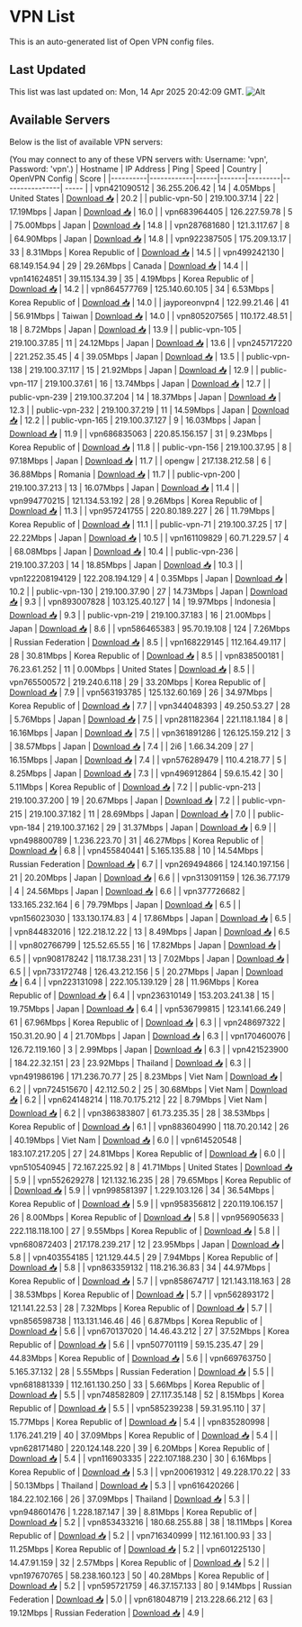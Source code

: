 # VPN List

This is an auto-generated list of Open VPN config files.

## Last Updated

This list was last updated on: Mon, 14 Apr 2025 20:42:09 GMT.
![Alt](https://repobeats.axiom.co/api/embed/186b98318ef1479477931607c1ad7d823f12451f.svg "Repobeats analytics image")

## Available Servers

Below is the list of available VPN servers:

(You may connect to any of these VPN servers with: Username: 'vpn', Password: 'vpn'.)
| Hostname | IP Address | Ping | Speed | Country | OpenVPN Config | Score |
|----------|------------|------|-------|---------|----------------| ----- |
| vpn421090512 | 36.255.206.42 | 14 | 4.05Mbps | United States | [Download 📥](./configs/server_0_US.ovpn) | 20.2 |
| public-vpn-50 | 219.100.37.14 | 22 | 17.19Mbps | Japan | [Download 📥](./configs/server_1_JP.ovpn) | 16.0 |
| vpn683964405 | 126.227.59.78 | 5 | 75.00Mbps | Japan | [Download 📥](./configs/server_2_JP.ovpn) | 14.8 |
| vpn287681680 | 121.3.117.67 | 8 | 64.90Mbps | Japan | [Download 📥](./configs/server_3_JP.ovpn) | 14.8 |
| vpn922387505 | 175.209.13.17 | 33 | 8.31Mbps | Korea Republic of | [Download 📥](./configs/server_4_KR.ovpn) | 14.5 |
| vpn499242130 | 68.149.154.94 | 29 | 29.26Mbps | Canada | [Download 📥](./configs/server_5_CA.ovpn) | 14.4 |
| vpn141624851 | 39.115.134.39 | 35 | 4.19Mbps | Korea Republic of | [Download 📥](./configs/server_6_KR.ovpn) | 14.2 |
| vpn864577769 | 125.140.60.105 | 34 | 6.53Mbps | Korea Republic of | [Download 📥](./configs/server_7_KR.ovpn) | 14.0 |
| jayporeonvpn4 | 122.99.21.46 | 41 | 56.91Mbps | Taiwan | [Download 📥](./configs/server_8_TW.ovpn) | 14.0 |
| vpn805207565 | 110.172.48.51 | 18 | 8.72Mbps | Japan | [Download 📥](./configs/server_9_JP.ovpn) | 13.9 |
| public-vpn-105 | 219.100.37.85 | 11 | 24.12Mbps | Japan | [Download 📥](./configs/server_10_JP.ovpn) | 13.6 |
| vpn245717220 | 221.252.35.45 | 4 | 39.05Mbps | Japan | [Download 📥](./configs/server_11_JP.ovpn) | 13.5 |
| public-vpn-138 | 219.100.37.117 | 15 | 21.92Mbps | Japan | [Download 📥](./configs/server_12_JP.ovpn) | 12.9 |
| public-vpn-117 | 219.100.37.61 | 16 | 13.74Mbps | Japan | [Download 📥](./configs/server_13_JP.ovpn) | 12.7 |
| public-vpn-239 | 219.100.37.204 | 14 | 18.37Mbps | Japan | [Download 📥](./configs/server_14_JP.ovpn) | 12.3 |
| public-vpn-232 | 219.100.37.219 | 11 | 14.59Mbps | Japan | [Download 📥](./configs/server_15_JP.ovpn) | 12.2 |
| public-vpn-165 | 219.100.37.127 | 9 | 16.03Mbps | Japan | [Download 📥](./configs/server_16_JP.ovpn) | 11.9 |
| vpn686835063 | 220.85.156.157 | 31 | 9.23Mbps | Korea Republic of | [Download 📥](./configs/server_17_KR.ovpn) | 11.8 |
| public-vpn-156 | 219.100.37.95 | 8 | 97.18Mbps | Japan | [Download 📥](./configs/server_18_JP.ovpn) | 11.7 |
| opengw | 217.138.212.58 | 6 | 36.88Mbps | Romania | [Download 📥](./configs/server_19_RO.ovpn) | 11.7 |
| public-vpn-200 | 219.100.37.213 | 13 | 16.07Mbps | Japan | [Download 📥](./configs/server_20_JP.ovpn) | 11.4 |
| vpn994770215 | 121.134.53.192 | 28 | 9.26Mbps | Korea Republic of | [Download 📥](./configs/server_21_KR.ovpn) | 11.3 |
| vpn957241755 | 220.80.189.227 | 26 | 11.79Mbps | Korea Republic of | [Download 📥](./configs/server_22_KR.ovpn) | 11.1 |
| public-vpn-71 | 219.100.37.25 | 17 | 22.22Mbps | Japan | [Download 📥](./configs/server_23_JP.ovpn) | 10.5 |
| vpn161109829 | 60.71.229.57 | 4 | 68.08Mbps | Japan | [Download 📥](./configs/server_24_JP.ovpn) | 10.4 |
| public-vpn-236 | 219.100.37.203 | 14 | 18.85Mbps | Japan | [Download 📥](./configs/server_25_JP.ovpn) | 10.3 |
| vpn122208194129 | 122.208.194.129 | 4 | 0.35Mbps | Japan | [Download 📥](./configs/server_26_JP.ovpn) | 10.2 |
| public-vpn-130 | 219.100.37.90 | 27 | 14.73Mbps | Japan | [Download 📥](./configs/server_27_JP.ovpn) | 9.3 |
| vpn893007828 | 103.125.40.127 | 14 | 19.97Mbps | Indonesia | [Download 📥](./configs/server_28_ID.ovpn) | 9.3 |
| public-vpn-219 | 219.100.37.183 | 16 | 21.00Mbps | Japan | [Download 📥](./configs/server_29_JP.ovpn) | 8.6 |
| vpn586465383 | 95.70.19.108 | 124 | 7.26Mbps | Russian Federation | [Download 📥](./configs/server_30_RU.ovpn) | 8.5 |
| vpn168229145 | 112.164.49.117 | 28 | 30.81Mbps | Korea Republic of | [Download 📥](./configs/server_31_KR.ovpn) | 8.5 |
| vpn838500181 | 76.23.61.252 | 11 | 0.00Mbps | United States | [Download 📥](./configs/server_32_US.ovpn) | 8.5 |
| vpn765500572 | 219.240.6.118 | 29 | 33.20Mbps | Korea Republic of | [Download 📥](./configs/server_33_KR.ovpn) | 7.9 |
| vpn563193785 | 125.132.60.169 | 26 | 34.97Mbps | Korea Republic of | [Download 📥](./configs/server_34_KR.ovpn) | 7.7 |
| vpn344048393 | 49.250.53.27 | 28 | 5.76Mbps | Japan | [Download 📥](./configs/server_35_JP.ovpn) | 7.5 |
| vpn281182364 | 221.118.1.184 | 8 | 16.16Mbps | Japan | [Download 📥](./configs/server_36_JP.ovpn) | 7.5 |
| vpn361891286 | 126.125.159.212 | 3 | 38.57Mbps | Japan | [Download 📥](./configs/server_37_JP.ovpn) | 7.4 |
| 2i6 | 1.66.34.209 | 27 | 16.15Mbps | Japan | [Download 📥](./configs/server_38_JP.ovpn) | 7.4 |
| vpn576289479 | 110.4.218.77 | 5 | 8.25Mbps | Japan | [Download 📥](./configs/server_39_JP.ovpn) | 7.3 |
| vpn496912864 | 59.6.15.42 | 30 | 5.11Mbps | Korea Republic of | [Download 📥](./configs/server_40_KR.ovpn) | 7.2 |
| public-vpn-213 | 219.100.37.200 | 19 | 20.67Mbps | Japan | [Download 📥](./configs/server_41_JP.ovpn) | 7.2 |
| public-vpn-215 | 219.100.37.182 | 11 | 28.69Mbps | Japan | [Download 📥](./configs/server_42_JP.ovpn) | 7.0 |
| public-vpn-184 | 219.100.37.162 | 29 | 31.37Mbps | Japan | [Download 📥](./configs/server_43_JP.ovpn) | 6.9 |
| vpn498800789 | 1.236.223.70 | 31 | 46.27Mbps | Korea Republic of | [Download 📥](./configs/server_44_KR.ovpn) | 6.8 |
| vpn455840441 | 5.165.135.88 | 10 | 14.54Mbps | Russian Federation | [Download 📥](./configs/server_45_RU.ovpn) | 6.7 |
| vpn269494866 | 124.140.197.156 | 21 | 20.20Mbps | Japan | [Download 📥](./configs/server_46_JP.ovpn) | 6.6 |
| vpn313091159 | 126.36.77.179 | 4 | 24.56Mbps | Japan | [Download 📥](./configs/server_47_JP.ovpn) | 6.6 |
| vpn377726682 | 133.165.232.164 | 6 | 79.79Mbps | Japan | [Download 📥](./configs/server_48_JP.ovpn) | 6.5 |
| vpn156023030 | 133.130.174.83 | 4 | 17.86Mbps | Japan | [Download 📥](./configs/server_49_JP.ovpn) | 6.5 |
| vpn844832016 | 122.218.12.22 | 13 | 8.49Mbps | Japan | [Download 📥](./configs/server_50_JP.ovpn) | 6.5 |
| vpn802766799 | 125.52.65.55 | 16 | 17.82Mbps | Japan | [Download 📥](./configs/server_51_JP.ovpn) | 6.5 |
| vpn908178242 | 118.17.38.231 | 13 | 7.02Mbps | Japan | [Download 📥](./configs/server_52_JP.ovpn) | 6.5 |
| vpn733172748 | 126.43.212.156 | 5 | 20.27Mbps | Japan | [Download 📥](./configs/server_53_JP.ovpn) | 6.4 |
| vpn223131098 | 222.105.139.129 | 28 | 11.96Mbps | Korea Republic of | [Download 📥](./configs/server_54_KR.ovpn) | 6.4 |
| vpn236310149 | 153.203.241.38 | 15 | 19.75Mbps | Japan | [Download 📥](./configs/server_55_JP.ovpn) | 6.4 |
| vpn536799815 | 123.141.66.249 | 61 | 67.96Mbps | Korea Republic of | [Download 📥](./configs/server_56_KR.ovpn) | 6.3 |
| vpn248697322 | 150.31.20.90 | 4 | 21.70Mbps | Japan | [Download 📥](./configs/server_57_JP.ovpn) | 6.3 |
| vpn170460076 | 126.72.119.160 | 3 | 2.99Mbps | Japan | [Download 📥](./configs/server_58_JP.ovpn) | 6.3 |
| vpn421523900 | 184.22.32.151 | 23 | 23.92Mbps | Thailand | [Download 📥](./configs/server_59_TH.ovpn) | 6.3 |
| vpn491986196 | 171.236.70.77 | 25 | 8.23Mbps | Viet Nam | [Download 📥](./configs/server_60_VN.ovpn) | 6.2 |
| vpn724515670 | 42.112.50.2 | 25 | 30.68Mbps | Viet Nam | [Download 📥](./configs/server_61_VN.ovpn) | 6.2 |
| vpn624148214 | 118.70.175.212 | 22 | 8.79Mbps | Viet Nam | [Download 📥](./configs/server_62_VN.ovpn) | 6.2 |
| vpn386383807 | 61.73.235.35 | 28 | 38.53Mbps | Korea Republic of | [Download 📥](./configs/server_63_KR.ovpn) | 6.1 |
| vpn883604990 | 118.70.20.142 | 26 | 40.19Mbps | Viet Nam | [Download 📥](./configs/server_64_VN.ovpn) | 6.0 |
| vpn614520548 | 183.107.217.205 | 27 | 24.81Mbps | Korea Republic of | [Download 📥](./configs/server_65_KR.ovpn) | 6.0 |
| vpn510540945 | 72.167.225.92 | 8 | 41.71Mbps | United States | [Download 📥](./configs/server_66_US.ovpn) | 5.9 |
| vpn552629278 | 121.132.16.235 | 28 | 79.65Mbps | Korea Republic of | [Download 📥](./configs/server_67_KR.ovpn) | 5.9 |
| vpn998581397 | 1.229.103.126 | 34 | 36.54Mbps | Korea Republic of | [Download 📥](./configs/server_68_KR.ovpn) | 5.9 |
| vpn958356812 | 220.119.106.157 | 26 | 8.00Mbps | Korea Republic of | [Download 📥](./configs/server_69_KR.ovpn) | 5.8 |
| vpn956905633 | 222.118.118.100 | 27 | 9.55Mbps | Korea Republic of | [Download 📥](./configs/server_70_KR.ovpn) | 5.8 |
| vpn680872403 | 217.178.239.217 | 12 | 23.95Mbps | Japan | [Download 📥](./configs/server_71_JP.ovpn) | 5.8 |
| vpn403554185 | 121.129.44.5 | 29 | 7.94Mbps | Korea Republic of | [Download 📥](./configs/server_72_KR.ovpn) | 5.8 |
| vpn863359132 | 118.216.36.83 | 34 | 44.97Mbps | Korea Republic of | [Download 📥](./configs/server_73_KR.ovpn) | 5.7 |
| vpn858674717 | 121.143.118.163 | 28 | 38.53Mbps | Korea Republic of | [Download 📥](./configs/server_74_KR.ovpn) | 5.7 |
| vpn562893172 | 121.141.22.53 | 28 | 7.32Mbps | Korea Republic of | [Download 📥](./configs/server_75_KR.ovpn) | 5.7 |
| vpn856598738 | 113.131.146.46 | 46 | 6.87Mbps | Korea Republic of | [Download 📥](./configs/server_76_KR.ovpn) | 5.6 |
| vpn670137020 | 14.46.43.212 | 27 | 37.52Mbps | Korea Republic of | [Download 📥](./configs/server_77_KR.ovpn) | 5.6 |
| vpn507701119 | 59.15.235.47 | 29 | 44.83Mbps | Korea Republic of | [Download 📥](./configs/server_78_KR.ovpn) | 5.6 |
| vpn669763750 | 5.165.37.132 | 28 | 5.55Mbps | Russian Federation | [Download 📥](./configs/server_79_RU.ovpn) | 5.5 |
| vpn681881339 | 112.161.130.250 | 33 | 5.66Mbps | Korea Republic of | [Download 📥](./configs/server_80_KR.ovpn) | 5.5 |
| vpn748582809 | 27.117.35.148 | 52 | 8.15Mbps | Korea Republic of | [Download 📥](./configs/server_81_KR.ovpn) | 5.5 |
| vpn585239238 | 59.31.95.110 | 37 | 15.77Mbps | Korea Republic of | [Download 📥](./configs/server_82_KR.ovpn) | 5.4 |
| vpn835280998 | 1.176.241.219 | 40 | 37.09Mbps | Korea Republic of | [Download 📥](./configs/server_83_KR.ovpn) | 5.4 |
| vpn628171480 | 220.124.148.220 | 39 | 6.20Mbps | Korea Republic of | [Download 📥](./configs/server_84_KR.ovpn) | 5.4 |
| vpn116903335 | 222.107.188.230 | 30 | 6.16Mbps | Korea Republic of | [Download 📥](./configs/server_85_KR.ovpn) | 5.3 |
| vpn200619312 | 49.228.170.22 | 33 | 50.13Mbps | Thailand | [Download 📥](./configs/server_86_TH.ovpn) | 5.3 |
| vpn616420266 | 184.22.102.166 | 26 | 37.09Mbps | Thailand | [Download 📥](./configs/server_87_TH.ovpn) | 5.3 |
| vpn948601476 | 1.228.187.147 | 39 | 8.81Mbps | Korea Republic of | [Download 📥](./configs/server_88_KR.ovpn) | 5.2 |
| vpn853433216 | 180.68.255.88 | 38 | 18.11Mbps | Korea Republic of | [Download 📥](./configs/server_89_KR.ovpn) | 5.2 |
| vpn716340999 | 112.161.100.93 | 33 | 11.25Mbps | Korea Republic of | [Download 📥](./configs/server_90_KR.ovpn) | 5.2 |
| vpn601225130 | 14.47.91.159 | 32 | 2.57Mbps | Korea Republic of | [Download 📥](./configs/server_91_KR.ovpn) | 5.2 |
| vpn197670765 | 58.238.160.123 | 50 | 40.28Mbps | Korea Republic of | [Download 📥](./configs/server_92_KR.ovpn) | 5.2 |
| vpn595721759 | 46.37.157.133 | 80 | 9.14Mbps | Russian Federation | [Download 📥](./configs/server_93_RU.ovpn) | 5.0 |
| vpn618048719 | 213.228.66.212 | 63 | 19.12Mbps | Russian Federation | [Download 📥](./configs/server_94_RU.ovpn) | 4.9 |
